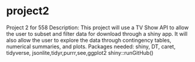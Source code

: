 # project2
Project 2 for 558
Description: This project will use a TV Show API to allow the user to subset and filter data for download through a shiny app. It will also allow the user to explore the data through contingency tables, numerical summaries, and plots.
Packages needed: shiny, DT, caret, tidyverse, jsonlite,tidyr,purrr,see,ggplot2
shiny::runGitHub()
